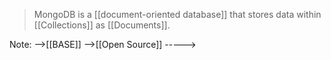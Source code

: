 >MongoDB is a [[document-oriented database]] that stores data within [[Collections]] as [[Documents]].




Note: 
	-->[[BASE]]
	-->[[Open Source]]
	-----> 
	